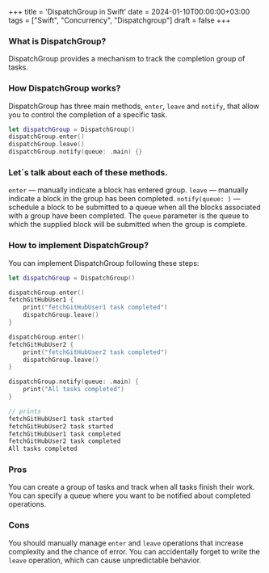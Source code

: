+++
title = 'DispatchGroup in Swift'
date = 2024-01-10T00:00:00+03:00
tags = ["Swift", "Concurrency", "Dispatchgroup"]
draft = false
+++

### What is DispatchGroup?
DispatchGroup provides a mechanism to track the completion group of tasks.

### How DispatchGroup works?
DispatchGroup has three main methods, `enter`, `leave` and `notify`, that allow you to control the completion of a specific task.

``` swift
let dispatchGroup = DispatchGroup()
dispatchGroup.enter()
dispatchGroup.leave()
dispatchGroup.notify(queue: .main) {}
```

### Let`s talk about each of these methods.

`enter` — manually indicate a block has entered group.
`leave` — manually indicate a block in the group has been completed.
`notify(queue: )` — schedule a block to be submitted to a queue when all the blocks associated with a group have been completed. The `queue` parameter is the queue to which the supplied block will be submitted when the group is complete.

### How to implement DispatchGroup?
You can implement DispatchGroup following these steps:

``` swift 
let dispatchGroup = DispatchGroup()

dispatchGroup.enter()
fetchGitHubUser1 {
    print("fetchGitHubUser1 task completed")
    dispatchGroup.leave()
}

dispatchGroup.enter()
fetchGitHubUser2 {
    print("fetchGitHubUser2 task completed")
    dispatchGroup.leave()
}

dispatchGroup.notify(queue: .main) {
    print("All tasks completed")
}

// prints
fetchGitHubUser1 task started
fetchGitHubUser2 task started
fetchGitHubUser1 task completed
fetchGitHubUser2 task completed
All tasks completed
```

### Pros
You can create a group of tasks and track when all tasks finish their work.
You can specify a queue where you want to be notified about completed operations.

### Cons
You should manually manage `enter` and `leave` operations that increase complexity and the chance of error.
You can accidentally forget to write the `leave` operation, which can cause unpredictable behavior.
